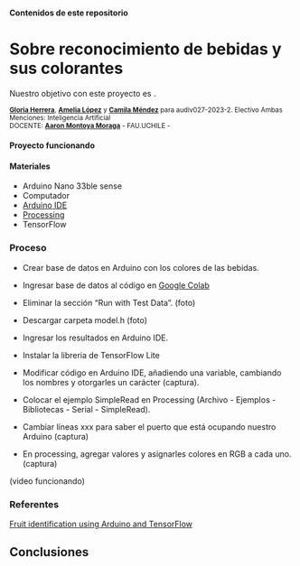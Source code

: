 #### Contenidos de este repositorio

# Sobre reconocimiento de bebidas y sus colorantes

Nuestro objetivo con este proyecto es .

<sub> [**Gloria Herrera**](https://github.com/gloriaherrera), [**Amelia López**](https://github.com/Ax0lMar) y [**Camila Méndez**](https://github.com/camilamendezm) para audiv027-2023-2. Electivo Ambas Menciones: Inteligencia Artificial  
DOCENTE: [**Aaron Montoya Moraga**](https://github.com/montoyamoraga) - FAU.UCHILE -  </sub>

#### Proyecto funcionando

#### Materiales

* Arduino Nano 33ble sense
* Computador
* [Arduino IDE](https://www.arduino.cc/en/software)
* [Processing](https://processing.org/download)
* TensorFlow

### Proceso

* Crear base de datos en Arduino con los colores de las bebidas.
* Ingresar base de datos al código en [Google Colab](https://colab.research.google.com/github/arduino/ArduinoTensorFlowLiteTutorials/blob/master/FruitToEmoji/FruitToEmoji.ipynb)
* Eliminar la sección “Run with Test Data”. (foto)

* Descargar carpeta model.h (foto) 

* Ingresar los resultados en Arduino IDE.
* Instalar la libreria de TensorFlow Lite
* Modificar código en Arduino IDE, añadiendo una variable, cambiando los nombres y otorgarles un carácter (captura).
* Colocar el ejemplo SimpleRead en Processing (Archivo - Ejemplos - Bibliotecas - Serial - SimpleRead).
* Cambiar líneas xxx para saber el puerto que está ocupando nuestro Arduino (captura)
* En processing, agregar valores y asignarles colores en RGB a cada uno. (captura)

(video funcionando)




### Referentes

[Fruit identification using Arduino and TensorFlow](https://blog.arduino.cc/2019/11/07/fruit-identification-using-arduino-and-tensorflow)

## Conclusiones
